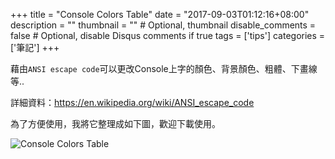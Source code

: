 +++
title = "Console Colors Table"
date = "2017-09-03T01:12:16+08:00"
description = ""
thumbnail = "" # Optional, thumbnail
disable_comments = false # Optional, disable Disqus comments if true
tags = ['tips']
categories = ['筆記']
+++

藉由`ANSI escape code`可以更改Console上字的顏色、背景顏色、粗體、下畫線等..

詳細資料：https://en.wikipedia.org/wiki/ANSI_escape_code

為了方便使用，我將它整理成如下圖，歡迎下載使用。

![Console Colors Table](/image/2017_09_03_ansi_escape_code_color_1.jpg)

